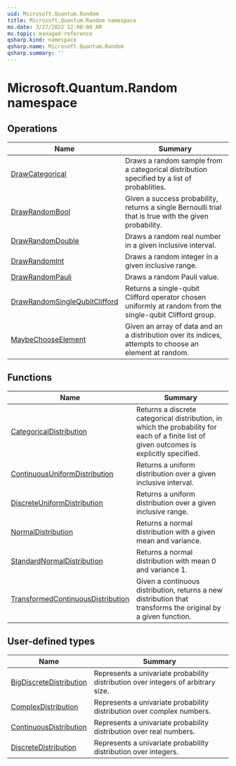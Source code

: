 ```yaml
---
uid: Microsoft.Quantum.Random
title: Microsoft.Quantum.Random namespace
ms.date: 3/27/2022 12:00:00 AM
ms.topic: managed-reference
qsharp.kind: namespace
qsharp.name: Microsoft.Quantum.Random
qsharp.summary: ''
---
```


# Microsoft.Quantum.Random namespace




<!-- summaries -->

## Operations

| Name | Summary |
|------|---------|
|[DrawCategorical](xref:Microsoft.Quantum.Random.DrawCategorical) |Draws a random sample from a categorical distribution specified by a list of probablities. |
|[DrawRandomBool](xref:Microsoft.Quantum.Random.DrawRandomBool) |Given a success probability, returns a single Bernoulli trial that is true with the given probability. |
|[DrawRandomDouble](xref:Microsoft.Quantum.Random.DrawRandomDouble) |Draws a random real number in a given inclusive interval. |
|[DrawRandomInt](xref:Microsoft.Quantum.Random.DrawRandomInt) |Draws a random integer in a given inclusive range. |
|[DrawRandomPauli](xref:Microsoft.Quantum.Random.DrawRandomPauli) |Draws a random Pauli value. |
|[DrawRandomSingleQubitClifford](xref:Microsoft.Quantum.Random.DrawRandomSingleQubitClifford) |Returns a single-qubit Clifford operator chosen uniformly at random from the single-qubit Clifford group. |
|[MaybeChooseElement](xref:Microsoft.Quantum.Random.MaybeChooseElement) |Given an array of data and an a distribution over its indices, attempts to choose an element at random. |

## Functions

| Name | Summary |
|------|---------|
|[CategoricalDistribution](xref:Microsoft.Quantum.Random.CategoricalDistribution) |Returns a discrete categorical distribution, in which the probability for each of a finite list of given outcomes is explicitly specified. |
|[ContinuousUniformDistribution](xref:Microsoft.Quantum.Random.ContinuousUniformDistribution) |Returns a uniform distribution over a given inclusive interval. |
|[DiscreteUniformDistribution](xref:Microsoft.Quantum.Random.DiscreteUniformDistribution) |Returns a uniform distribution over a given inclusive range. |
|[NormalDistribution](xref:Microsoft.Quantum.Random.NormalDistribution) |Returns a normal distribution with a given mean and variance. |
|[StandardNormalDistribution](xref:Microsoft.Quantum.Random.StandardNormalDistribution) |Returns a normal distribution with mean 0 and variance 1. |
|[TransformedContinuousDistribution](xref:Microsoft.Quantum.Random.TransformedContinuousDistribution) |Given a continuous distribution, returns a new distribution that transforms the original by a given function. |

## User-defined types

| Name | Summary |
|------|---------|
|[BigDiscreteDistribution](xref:Microsoft.Quantum.Random.BigDiscreteDistribution) |Represents a univariate probability distribution over integers of arbitrary size. |
|[ComplexDistribution](xref:Microsoft.Quantum.Random.ComplexDistribution) |Represents a univariate probability distribution over complex numbers. |
|[ContinuousDistribution](xref:Microsoft.Quantum.Random.ContinuousDistribution) |Represents a univariate probability distribution over real numbers. |
|[DiscreteDistribution](xref:Microsoft.Quantum.Random.DiscreteDistribution) |Represents a univariate probability distribution over integers. |
<!-- /summaries -->
